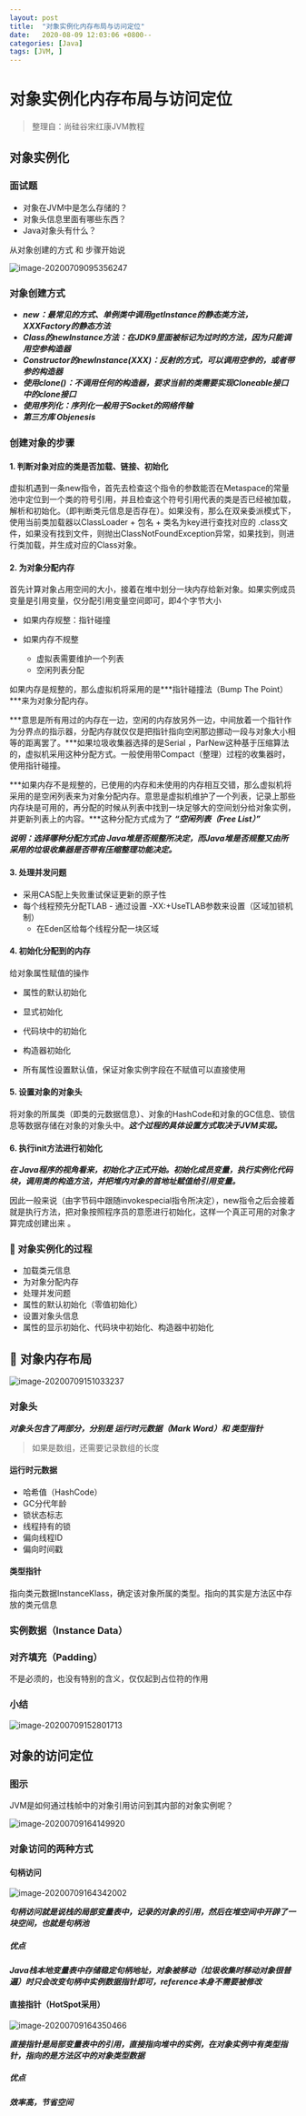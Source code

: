 ```yaml
---
layout: post
title:  "对象实例化内存布局与访问定位"
date:   2020-08-09 12:03:06 +0800--
categories: [Java]
tags: [JVM, ]  
---
```


# 对象实例化内存布局与访问定位

> 整理自：尚硅谷宋红康JVM教程

## 对象实例化

### 面试题

- 对象在JVM中是怎么存储的？
- 对象头信息里面有哪些东西？
- Java对象头有什么？

从对象创建的方式 和 步骤开始说

![image-20200709095356247](/assets/imgs/image-20200709095356247.png)

### 对象创建方式

- ***new：最常见的方式、单例类中调用getInstance的静态类方法，XXXFactory的静态方法***
- ***Class的newInstance方法：在JDK9里面被标记为过时的方法，因为只能调用空参构造器***
- ***Constructor的newInstance(XXX)：反射的方式，可以调用空参的，或者带参的构造器***
- ***使用clone()：不调用任何的构造器，要求当前的类需要实现Cloneable接口中的clone接口***
- ***使用序列化：序列化一般用于Socket的网络传输***
- ***第三方库 Objenesis***

### 创建对象的步骤

#### 1. 判断对象对应的类是否加载、链接、初始化

虚拟机遇到一条new指令，首先去检查这个指令的参数能否在Metaspace的常量池中定位到一个类的符号引用，并且检查这个符号引用代表的类是否已经被加载，解析和初始化。（即判断类元信息是否存在）。如果没有，那么在双亲委派模式下，使用当前类加载器以ClassLoader + 包名 + 类名为key进行查找对应的 .class文件，如果没有找到文件，则抛出ClassNotFoundException异常，如果找到，则进行类加载，并生成对应的Class对象。

#### 2. 为对象分配内存

首先计算对象占用空间的大小，接着在堆中划分一块内存给新对象。如果实例成员变量是引用变量，仅分配引用变量空间即可，即4个字节大小

- 如果内存规整：指针碰撞

- 如果内存不规整
  - 虚拟表需要维护一个列表
  - 空闲列表分配

如果内存是规整的，那么虚拟机将采用的是***指针碰撞法（Bump The Point）***来为对象分配内存。

***意思是所有用过的内存在一边，空闲的内存放另外一边，中间放着一个指针作为分界点的指示器，分配内存就仅仅是把指针指向空闲那边挪动一段与对象大小相等的距离罢了。***如果垃圾收集器选择的是Serial ，ParNew这种基于压缩算法的，虚拟机采用这种分配方式。一般使用带Compact（整理）过程的收集器时，使用指针碰撞。

***如果内存不是规整的，已使用的内存和未使用的内存相互交错，那么虚拟机将采用的是空闲列表来为对象分配内存。意思是虚拟机维护了一个列表，记录上那些内存块是可用的，再分配的时候从列表中找到一块足够大的空间划分给对象实例，并更新列表上的内容。***这种分配方式成为了 ***“空闲列表（Free List）”***

***说明：选择哪种分配方式由 Java堆是否规整所决定，而Java堆是否规整又由所采用的垃圾收集器是否带有压缩整理功能决定。***

#### 3. 处理并发问题

- 采用CAS配上失败重试保证更新的原子性
- 每个线程预先分配TLAB - 通过设置 -XX:+UseTLAB参数来设置（区域加锁机制）
  - 在Eden区给每个线程分配一块区域

#### 4. 初始化分配到的内存

给对象属性赋值的操作

- 属性的默认初始化
- 显式初始化
- 代码块中的初始化
- 构造器初始化

- 所有属性设置默认值，保证对象实例字段在不赋值可以直接使用


#### 5. 设置对象的对象头

将对象的所属类（即类的元数据信息）、对象的HashCode和对象的GC信息、锁信息等数据存储在对象的对象头中。***这个过程的具体设置方式取决于JVM实现。***

#### 6. 执行init方法进行初始化

***在 Java程序的视角看来，初始化才正式开始。初始化成员变量，执行实例化代码块，调用类的构造方法，并把堆内对象的首地址赋值给引用变量。***

因此一般来说（由字节码中跟随invokespecial指令所决定），new指令之后会接着就是执行方法，把对象按照程序员的意愿进行初始化，这样一个真正可用的对象才算完成创建出来 。

### 🧐 对象实例化的过程

- 加载类元信息
- 为对象分配内存
- 处理并发问题
- 属性的默认初始化（零值初始化）
- 设置对象头信息
- 属性的显示初始化、代码块中初始化、构造器中初始化

## 🧐 对象内存布局

![image-20200709151033237](/assets/imgs/image-20200709151033237.png)

### 对象头

***对象头包含了两部分，分别是 运行时元数据（Mark Word）和 类型指针***

> 如果是数组，还需要记录数组的长度

#### 运行时元数据

- 哈希值（HashCode）
- GC分代年龄
- 锁状态标志
- 线程持有的锁
- 偏向线程ID
- 偏向时间戳

#### 类型指针

指向类元数据InstanceKlass，确定该对象所属的类型。指向的其实是方法区中存放的类元信息

### 实例数据（Instance Data）

### 对齐填充（Padding）

不是必须的，也没有特别的含义，仅仅起到占位符的作用

### 小结

![image-20200709152801713](/assets/imgs/image-20200709152801713.png)

## 对象的访问定位

### 图示

JVM是如何通过栈帧中的对象引用访问到其内部的对象实例呢？

![image-20200709164149920](/assets/imgs/image-20200709164149920.png)

### 对象访问的两种方式

#### 句柄访问

![image-20200709164342002](/assets/imgs/image-20200709164342002.png)

***句柄访问就是说栈的局部变量表中，记录的对象的引用，然后在堆空间中开辟了一块空间，也就是句柄池***

##### 优点

***Java栈本地变量表中存储稳定句柄地址，对象被移动（垃圾收集时移动对象很普遍）时只会改变句柄中实例数据指针即可，reference本身不需要被修改***

#### 直接指针（HotSpot采用）

![image-20200709164350466](/assets/imgs/image-20200709164350466.png)

***直接指针是局部变量表中的引用，直接指向堆中的实例，在对象实例中有类型指针，指向的是方法区中的对象类型数据***

##### 优点

***效率高，节省空间***

